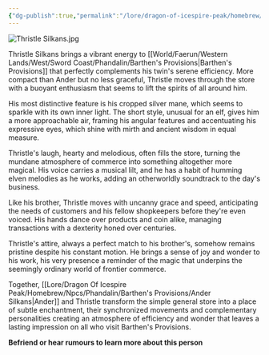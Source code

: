 ```yaml
---
{"dg-publish":true,"permalink":"/lore/dragon-of-icespire-peak/homebrew/npcs/phandalin/barthen-s-provisions/thristle-silkans/"}
---
```


![Thristle Silkans.jpg](/img/user/Images/Characters/npcs/Phandalin/Barthen's%20Provisions/Thristle%20Silkans.jpg)

Thristle Silkans brings a vibrant energy to [[World/Faerun/Western Lands/West/Sword Coast/Phandalin/Barthen's Provisions\|Barthen's Provisions]] that perfectly complements his twin's serene efficiency. More compact than Ander but no less graceful, Thristle moves through the store with a buoyant enthusiasm that seems to lift the spirits of all around him.

His most distinctive feature is his cropped silver mane, which seems to sparkle with its own inner light. The short style, unusual for an elf, gives him a more approachable air, framing his angular features and accentuating his expressive eyes, which shine with mirth and ancient wisdom in equal measure.

Thristle's laugh, hearty and melodious, often fills the store, turning the mundane atmosphere of commerce into something altogether more magical. His voice carries a musical lilt, and he has a habit of humming elven melodies as he works, adding an otherworldly soundtrack to the day's business.

Like his brother, Thristle moves with uncanny grace and speed, anticipating the needs of customers and his fellow shopkeepers before they're even voiced. His hands dance over products and coin alike, managing transactions with a dexterity honed over centuries.

Thristle's attire, always a perfect match to his brother's, somehow remains pristine despite his constant motion. He brings a sense of joy and wonder to his work, his very presence a reminder of the magic that underpins the seemingly ordinary world of frontier commerce.

Together, [[Lore/Dragon Of Icespire Peak/Homebrew/Npcs/Phandalin/Barthen's Provisions/Ander Silkans\|Ander]] and Thristle transform the simple general store into a place of subtle enchantment, their synchronized movements and complementary personalities creating an atmosphere of efficiency and wonder that leaves a lasting impression on all who visit Barthen's Provisions.

**Befriend or hear rumours to learn more about this person**